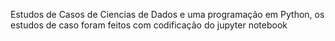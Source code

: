 Estudos de Casos de Ciencias de Dados e uma programação em Python, os estudos de caso foram feitos com codificação do jupyter notebook

